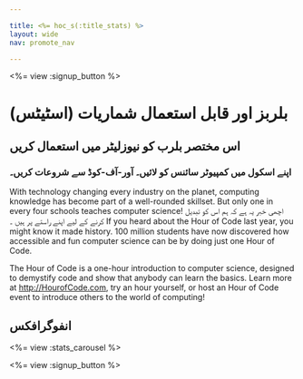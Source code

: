 ```yaml
---

title: <%= hoc_s(:title_stats) %>
layout: wide
nav: promote_nav

---
```


<a id="blurb"></a>

<%= view :signup_button %>

# بلربز اور قابل استعمال شماریات (اسٹیٹس)

## اس مختصر بلرب کو نیوزلیٹر میں استعمال کریں

### اپنے اسکول میں کمپیوٹر سائنس کو لائیں۔ آور-آف-کوڈ سے شروعات کریں۔

With technology changing every industry on the planet, computing knowledge has become part of a well-rounded skillset. But only one in every four schools teaches computer science! اچھی خبر یہ ہے کہ ہم اس کو تبدیل کرنے کے لیے اپنے راستے پر ہیں ۔ If you heard about the Hour of Code last year, you might know it made history. 100 million students have now discovered how accessible and fun computer science can be by doing just one Hour of Code.

The Hour of Code is a one-hour introduction to computer science, designed to demystify code and show that anybody can learn the basics. Learn more at <http://HourofCode.com>, try an hour yourself, or host an Hour of Code event to introduce others to the world of computing!

<a id="infographics"></a>

## انفوگرافکس

<%= view :stats_carousel %>

<%= view :signup_button %>